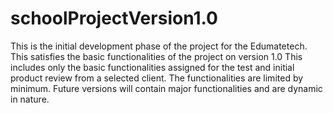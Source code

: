 # schoolProjectVersion1.0
This is the initial development phase of the project for the Edumatetech. This satisfies the basic functionalities of the project on version 1.0
This includes only the basic functionalities assigned for the test and initial product review from a selected client. The functionalities are limited by minimum. Future versions will contain major functionalities and are dynamic in nature. 
